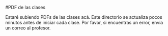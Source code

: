 #PDF de las clases

Estaré subiendo PDFs de las clases acá. Este directorio se actualiza pocos minutos antes de iniciar cada clase. Por favor, si encuentras un error, envia un correo al profesor.


